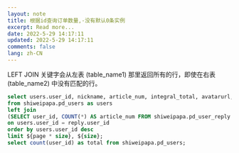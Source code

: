 ```yaml
---
layout: note
title: 根据id查询订单数量,-没有默认0条实例
excerpt: Read more...
date: 2022-5-29 14:17:11
updated: 2022-5-29 14:17:11
comments: false
lang: zh-CN
---
```


LEFT JOIN 关键字会从左表 (table_name1) 那里返回所有的行，即使在右表 (table_name2) 中没有匹配的行。

```sql
select users.user_id, nickname, article_num, integral_total, avatarurl, gender, city, reg_time, modified
from shiweipapa.pd_users as users
left join
(SELECT user_id, COUNT(*) AS article_num FROM shiweipapa.pd_user_reply GROUP BY user_id) as reply
on users.user_id = reply.user_id
order by users.user_id desc
limit ${page * size}, ${size};
select count(user_id) as total from shiweipapa.pd_users;
```
  